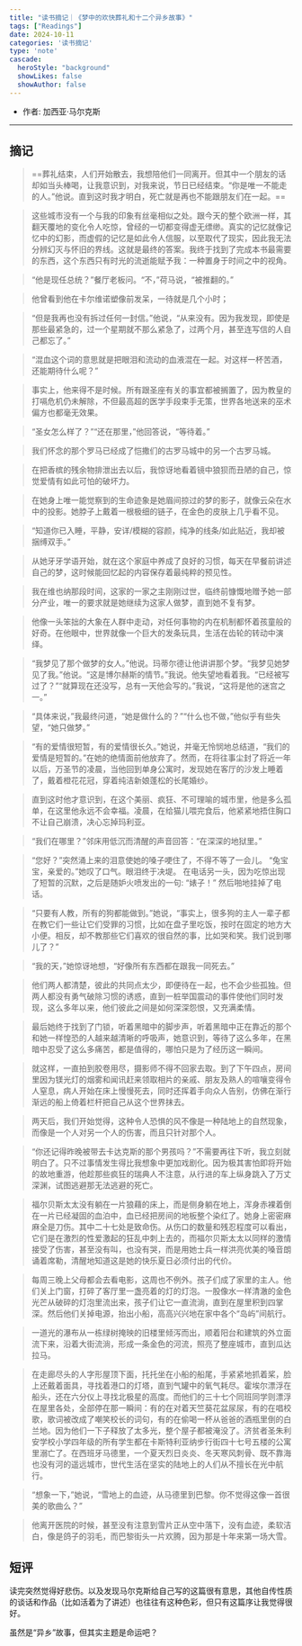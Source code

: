 ```yaml
---
title: "读书摘记｜《梦中的欢快葬礼和十二个异乡故事》"
tags: ["Readings"]
date: 2024-10-11
categories: '读书摘记'
type: 'note'
cascade:
  heroStyle: "background"
  showLikes: false
  showAuthor: false
---
```


- 作者: 加西亚·马尔克斯

---

## 摘记

> ==葬礼结束，人们开始散去，我想陪他们一同离开。但其中一个朋友的话却如当头棒喝，让我意识到，对我来说，节日已经结束。“你是唯一不能走的人。”他说。直到这时我才明白，死亡就是再也不能跟朋友们在一起。==

> 这些城市没有一个与我的印象有丝毫相似之处。跟今天的整个欧洲一样，其翻天覆地的变化令人吃惊，曾经的一切都变得虚无缥缈。真实的记忆就像记忆中的幻影，而虚假的记忆是如此令人信服，以至取代了现实，因此我无法分辨幻灭与怀旧的界线。这就是最终的答案。我终于找到了完成本书最需要的东西，这个东西只有时光的流逝能赋予我：一种置身于时间之中的视角。

> “他是现任总统？”餐厅老板问。“不，”荷马说，“被推翻的。”

> 他曾看到他在卡尔维诺塑像前发呆，一待就是几个小时；

> “但是我再也没有拆过任何一封信。”他说，“从来没有。因为我发现，即使是那些最紧急的，过一个星期就不那么紧急了，过两个月，甚至连写信的人自己都忘了。”

> “混血这个词的意思就是把眼泪和流动的血液混在一起。对这样一杯苦酒，还能期待什么呢？”

> 事实上，他来得不是时候。所有跟圣座有关的事宜都被搁置了，因为教皇的打嗝危机仍未解除，不但最高超的医学手段束手无策，世界各地送来的巫术偏方也都毫无效果。

> “圣女怎么样了？”“还在那里，”他回答说，“等待着。”

> 我们怀念的那个罗马已经成了恺撒们的古罗马城中的另一个古罗马城。

> 在把香槟的残余物排泄出去以后，我惊讶地看着镜中狼狈而丑陋的自己，惊觉爱情有如此可怕的破坏力。

> 在她身上唯一能觉察到的生命迹象是她眉间掠过的梦的影子，就像云朵在水中的投影。她脖子上戴着一根极细的链子，在金色的皮肤上几乎看不见。

> “知道你已入睡，平静，安详/模糊的容颜，纯净的线条/如此贴近，我却被捆缚双手。”

> 从她牙牙学语开始，就在这个家庭中养成了良好的习惯，每天在早餐前讲述自己的梦，这时候能回忆起的内容保存着最纯粹的预见性。

> 我在维也纳那段时间，这家的一家之主刚刚过世，临终前慷慨地赠予她一部分产业，唯一的要求就是她继续为这家人做梦，直到她不复有梦。

> 他像一头笨拙的大象在人群中走动，对任何事物的内在机制都怀着孩童般的好奇。在他眼中，世界就像一个巨大的发条玩具，生活在齿轮的转动中演绎。

> “我梦见了那个做梦的女人。”他说。玛蒂尔德让他讲讲那个梦。“我梦见她梦见了我。”他说。“这是博尔赫斯的情节。”我说。他失望地看着我。“已经被写过了？”“就算现在还没写，总有一天他会写的。”我说，“这将是他的迷宫之一。”

> “具体来说，”我最终问道，“她是做什么的？”“什么也不做，”他似乎有些失望，“她只做梦。”

> “有的爱情很短暂，有的爱情很长久。”她说，并毫无怜悯地总结道，“我们的爱情是短暂的。”在她的绝情面前他放弃了。然而，在将往事尘封了将近一年以后，万圣节的凌晨，当他回到单身公寓时，发现她在客厅的沙发上睡着了，戴着橙花花冠，穿着纯洁新娘蓬松的长尾婚纱。

> 直到这时他才意识到，在这个美丽、疯狂、不可理喻的城市里，他是多么孤单，在这里他永远不会幸福。凌晨，在给猫儿喂完食后，他紧紧地捂住胸口不让自己崩溃，决心忘掉玛利亚。

> “我们在哪里？”邻床用低沉而清醒的声音回答：“在深深的地狱里。”

> “您好？”突然涌上来的泪意使她的嗓子哽住了，不得不等了一会儿。
> “兔宝宝，亲爱的。”她叹了口气。眼泪终于决堤。
> 在电话另一头，因为吃惊出现了短暂的沉默，之后是随妒火喷发出的一句:
> “婊子！”
> 然后啪地挂掉了电话。

> “只要有人教，所有的狗都能做到。”她说，“事实上，很多狗的主人一辈子都在教它们一些让它们受罪的习惯，比如在盘子里吃饭，按时在固定的地方大小便。相反，却不教那些它们喜欢的很自然的事，比如哭和笑。我们说到哪儿了？”

> “我的天，”她惊讶地想，“好像所有东西都在跟我一同死去。”

> 他们两人都清楚，彼此的共同点太少，即便待在一起，也不会少些孤独。但两人都没有勇气破除习惯的诱惑，直到一桩举国震动的事件使他们同时发现，这么多年以来，他们彼此之间是如何深深怨恨，又充满柔情。

> 最后她终于找到了门锁，听着黑暗中的脚步声，听着黑暗中正在靠近的那个和她一样惶恐的人越来越清晰的呼吸声，她意识到，等待了这么多年，在黑暗中忍受了这么多痛苦，都是值得的，哪怕只是为了经历这一瞬间。

> 就这样，一直拍到胶卷用尽，摄影师不得不回家去取。到了下午四点，房间里因为镁光灯的烟雾和闻讯赶来领取相片的亲戚、朋友及熟人的喧嚷变得令人窒息，病人开始在床上慢慢死去，同时还挥着手向众人告别，仿佛在渐行渐远的船上倚着栏杆把自己从这个世界抹去。

> 两天后，我们开始觉得，这种令人恐惧的风不像是一种陆地上的自然现象，而像是一个人对另一个人的伤害，而且只针对那个人。

> “你还记得昨晚被带去卡达克斯的那个男孩吗？”不需要再往下听，我立刻就明白了。只不过事情发生得比我想象中更加戏剧化。因为极其害怕即将开始的故地重游，他趁那些疯狂的瑞典人不注意，从行进的车上纵身跳入了万丈深渊，试图逃避那无法逃避的死亡。

> 福尔贝斯太太没有躺在一片狼藉的床上，而是侧身躺在地上，浑身赤裸着倒在一片已经凝固的血泊中，血已经把房间的地板整个染红了。她身上密密麻麻全是刀伤。其中二十七处是致命伤。从伤口的数量和残忍程度可以看出，它们是在激烈的性爱激起的狂乱中刺上去的，而福尔贝斯太太以同样的激情接受了伤害，甚至没有叫，也没有哭，而是用她士兵一样洪亮优美的嗓音朗诵着席勒，清醒地知道这是她的快乐夏日必须付出的代价。

> 每周三晚上父母都会去看电影，这周也不例外。孩子们成了家里的主人。他们关上门窗，打碎了客厅里一盏亮着的灯的灯泡。一股像水一样清澈的金色光芒从破碎的灯泡里流出来，孩子们让它一直流淌，直到在屋里积到四掌深。然后他们关掉电源，抬出小船，高高兴兴地在家中各个“岛屿”间航行。

> 一道光的瀑布从一栋绿树掩映的旧楼里倾泻而出，顺着阳台和建筑的外立面流下来，沿着大街流淌，形成一条金色的河流，照亮了整座城市，直到瓜达拉马。

> 在走廊尽头的人字形屋顶下面，托托坐在小船的船尾，手紧紧地抓着桨，脸上还戴着面具，寻找着港口的灯塔，直到气罐中的氧气耗尽。霍埃尔漂浮在船头，还在六分仪上寻找北极星的高度。而他们的三十七个同班同学则漂浮在屋里各处，全部停在那一瞬间：有的在对着天竺葵花盆尿尿，有的在唱校歌，歌词被改成了嘲笑校长的词句，有的在偷喝一杯从爸爸的酒瓶里倒的白兰地。因为他们一下子释放了太多光，整个屋子都被淹没了。济贫者圣朱利安学校小学四年级的所有学生都在卡斯特利亚纳步行街四十七号五楼的公寓里溺亡了。在西班牙马德里，一个夏天烈日炎炎、冬天寒风刺骨、既不靠海也没有河的遥远城市，世代生活在坚实的陆地上的人们从不擅长在光中航行。

> “想象一下，”她说，“雪地上的血迹，从马德里到巴黎。你不觉得这像一首很美的歌曲么？”

> 他离开医院的时候，甚至没有注意到雪片正从空中落下，没有血迹，柔软洁白，像是鸽子的羽毛，而巴黎街头一片欢腾，因为那是十年来第一场大雪。

## 短评

读完突然觉得好悲伤。以及发现马尔克斯给自己写的这篇很有意思，其他自传性质的谈话和作品（比如活着为了讲述）也往往有这种色彩，但只有这篇序让我觉得很好。

虽然是“异乡”故事，但其实主题是命运吧？ 